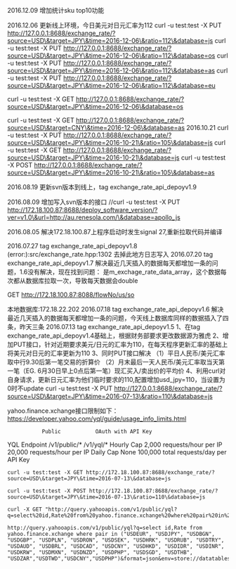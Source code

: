 2016.12.09
增加统计sku top10功能

2016.12.06
 更新线上环境，今日美元对日元汇率为112
curl -u test:test -X PUT http://127.0.0.1:8688/exchange_rate/?source=USD\&target=JPY\&time=2016-12-06\&ratio=112\&database=js
curl -u test:test -X PUT http://127.0.0.1:8688/exchange_rate/?source=USD\&target=JPY\&time=2016-12-06\&ratio=112\&database=os
curl -u test:test -X PUT http://127.0.0.1:8688/exchange_rate/?source=USD\&target=JPY\&time=2016-12-06\&ratio=112\&database=as
curl -u test:test -X PUT http://127.0.0.1:8688/exchange_rate/?source=USD\&target=JPY\&time=2016-12-06\&ratio=112\&database=eu

curl -u test:test -X GET http://127.0.0.1:8688/exchange_rate/?source=USD\&target=JPY\&time=2016-12-06\&database=os

curl -u test:test -X GET http://127.0.0.1:8688/exchange_rate/?source=USD\&target=CNY\&time=2016-12-06\&database=as
2016.10.21
curl -u test:test -X PUT http://127.0.0.1:8688/exchange_rate/?source=USD\&target=JPY\&time=2016-10-21\&ratio=105\&database=js
curl -u test:test -X GET http://127.0.0.1:8688/exchange_rate/?source=USD\&target=JPY\&time=2016-10-21\&database=js
curl -u test:test -X POST http://127.0.0.1:8688/exchange_rate/?source=USD\&target=JPY\&time=2016-10-21\&ratio=105\&database=as

2016.08.19 更新svn版本到线上，tag exchange_rate_api_depoyv1.9

2016.08.09
增加写入svn版本的接口
//curl -u test:test -X PUT http://172.18.100.87:8688/deploy_software_version/?ver=v1.0\&url=http://au.renesola.com/\&database=apollo_js

2016.08.05 解决172.18.100.87上程序启动时发生signal 27,重新拉取代码并编译

2016.07.27 tag exchange_rate_api_depoyv1.8
(error:):src/exchange_rate.hpp:1302  去掉此地方日志写入
2016.07.20 tag exchange_rate_api_depoyv1.7
解决最近几天插入的数据每天都增加一条的问题，1.6没有解决，现在找到问题：
是m_exchage_rate_data_array，这个数据每次都从数据库拉取一次，导致每天数据会double


GET http://172.18.100.87:8088/flowNo/us/so

本地数据库:172.18.22.202
2016.07.18 tag exchange_rate_api_depoyv1.6
解决最近几天插入的数据每天都增加一条的问题，今天线上数据库同样的数据插入了四条，昨天三条
2016.07.13 tag exchange_rate_api_depoyv1.5
	1、在tag exchange_rate_api_depoyv1.4基础上，根据财务部要求更改数据源为雅虎
	2、增加PUT接口，针对近期要求美元/日元的汇率为110，在每天程序更新汇率的基础上将美元对日元的汇率更新为110
	3、同时PUT接口解决
		（1）平日人民币/美元汇率取中行9.30后第一笔交易的折算价
		（2）月末最后一天人民币/美元汇率取当天第一笔（EG. 6月30日早上0点后第一笔）现汇买入/卖出价的平均价
	4、利用curl对自身请求，更新日元汇率为他们临时要求的110,配置增加usd_jpy=110，当设置为0时不update
	curl -u test:test -X PUT http://127.0.0.1:8688/exchange_rate/?source=USD\&target=JPY\&time=2016-07-13\&ratio=110\&database=js

yahoo.finance.xchange接口限制如下：
https://developer.yahoo.com/yql/guide/usage_info_limits.html


               Public	        OAuth with API Key
YQL Endpoint	/v1/public/*	/v1/yql/*
Hourly Cap	2,000 requests/hour per IP	20,000 requests/hour per IP
Daily Cap	None	100,000 total requests/day per API Key


	curl -u test:test -X GET http://172.18.100.87:8688/exchange_rate/?source=USD\&target=JPY\&time=2016-07-13\&database=js

	curl -u test:test -X POST http://172.18.100.87:8688/exchange_rate/?source=USD\&target=JPY\&time=2016-07-13\&ratio=110\&database=js

	curl -X GET "http://query.yahooapis.com/v1/public/yql?q=select%20id,Rate%20from%20yahoo.finance.xchange%20where%20pair%20in%20(%22USDEUR%22,%20%22USDJPY%22,%20%22USDBGN%22,%20%22USDGBP%22,%20%22USDPLN%22,%20%22USDRON%22,%20%22USDSEK%22,%20%22USDHRK%22,%20%22USDRUB%22,%20%22USDTRY%22,%20%22USDAUD%22,%20%22USDBRL%22,%20%22USDCAD%22,%20%22USDCNY%22,%20%22USDHKD%22,%20%22USDIDR%22,%20%22USDINR%22,%20%22USDKRW%22,%20%22USDMXN%22,%20%22USDNZD%22,%20%22USDPHP%22,%20%22USDSGD%22,%20%22USDTHB%22,%20%22USDZAR%22,%22USDTWD%22,%22USDCNY%22,%22USDPHP%22)&format=json&env=store://datatables.org/alltableswithkeys"

	http://query.yahooapis.com/v1/public/yql?q=select id,Rate from yahoo.finance.xchange where pair in ("USDEUR", "USDJPY", "USDBGN", "USDGBP", "USDPLN", "USDRON", "USDSEK", "USDHRK", "USDRUB", "USDTRY", "USDAUD", "USDBRL", "USDCAD", "USDCNY", "USDHKD", "USDIDR", "USDINR", "USDKRW", "USDMXN", "USDNZD", "USDPHP", "USDSGD", "USDTHB", "USDZAR","USDTWD","USDCNY","USDPHP")&format=json&env=store://datatables.org/alltableswithkeys